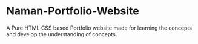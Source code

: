 # Naman-Portfolio-Website
A Pure HTML CSS based Portfolio website made for learning the concepts and develop the understanding of concepts.  
